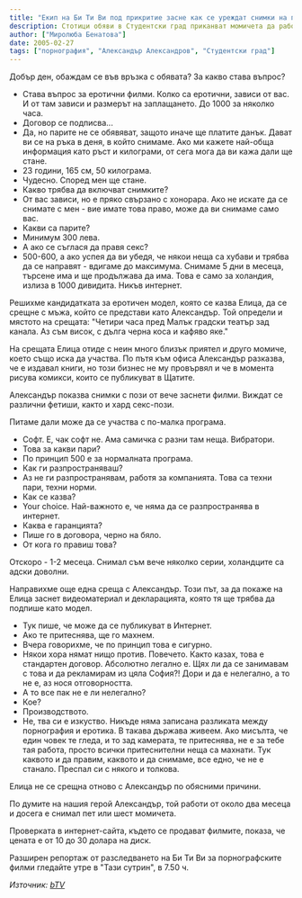 ```yaml
---
title: "Екип на Би Ти Ви под прикритие засне как се уреждат снимки на порнофилм в София"
description: Стотици обяви в Студентски град приканват момичета да работят като модели срещу заплащане от 1000 лева на ден. Зрители на Би Ти Ви сигнализираха за атрактивната оферта, а Миролюба Бенатова провери каква професионална квалификация се изисква за щедрото заплащане.
author: ["Миролюба Бенатова"]
date: 2005-02-27
tags: ["порнография", "Александър Александров", "Студентски град"]
---
```


 Добър ден, обаждам се във връзка с обявата? За какво става въпрос?
- Става въпрос за еротични филми. Колко са еротични, зависи от вас. И от там зависи и размерът на заплащането. До 1000 за няколко часа.
- Договор се подписва...
- Да, но парите не се обявяват, защото иначе ще платите данък. Дават ви се на ръка в деня, в който снимаме. Ако ми кажете най-обща информация като ръст и килограми, от сега мога да ви кажа дали ще стане.
- 23 години, 165 см, 50 килограма.
- Чудесно. Според мен ще стане.
- Какво трябва да включват снимките?
- От вас зависи, но е пряко свързано с хонорара. Ако не искате да се снимате с мен - вие имате това право, може да ви снимаме само вас.
- Какви са парите?
- Минимум 300 лева.
- А ако се съглася да правя секс?
- 500-600, а ако успея да ви убедя, че някои неща са хубави и трябва да се направят - вдигаме до максимума. Снимаме 5 дни в месеца, търсене има и ще продължава да има. Това е само за холандия, излиза в 1000 дивидита. Никъв интернет.

Решихме кандидатката за еротичен модел, която се казва Елица, да се срещне с мъжа, който се представи като Александър. Той определи и мястото на срещата: "Четири часа пред Малък градски театър зад канала. Аз съм висок, с дълга черна коса и кафяво яке."

На срещата Елица отиде с неин много близък приятел и друго момиче, което също иска да участва. По пътя към офиса Александър разказва, че е издавал книги, но този бизнес не му провървял и че в момента рисува комикси, които се публикуват в Щатите.

Александър показва снимки с пози от вече заснети филми. Виждат се различни фетиши, както и хард секс-пози.

Питаме дали може да се участва с по-малка програма.

- Софт. Е, чак софт не. Ама самичка с разни там неща. Вибратори.
- Това за какви пари?
- По принцип 500 е за нормалната програма.
- Как ги разпространяваш?
- Аз не ги разпространявам, работя за компанията. Това са техни пари, техни норми.
- Как се казва?
- Your choice. Най-важното е, че няма да се разпространява в интернет.
- Каква е гаранцията?
- Пише го в договора, черно на бяло.
- От кога го правиш това?

Отскоро - 1-2 месеца. Снимал съм вече няколко серии, холандците са адски доволни.

Направихме още една среща с Александър. Този път, за да покаже на Елица заснет видеоматериал и декларацията, която тя ще трябва да подпише като модел.

- Тук пише, че може да се публикуват в Интернет.
- Ако те притеснява, ще го махнем.
- Вчера говорихме, че по принцип това е сигурно.
- Някои хора нямат нищо против. Повечето. Както казах, това е стандартен договор. Абсолютно легално е. Щях ли да се занимавам с това и да рекламирам из цяла София?! Дори и да е нелегално, а то не е, аз нося отговорността.
- А то все пак не е ли нелегално?
- Кое?
- Производството.
- Не, тва си е изкуство. Никъде няма записана разликата между порнография и еротика. В такава държава живеем. Ако мисълта, че един човек те гледа, и то зад камерата, те притеснява, не е за тебе тая работа, просто всички притеснителни неща са махнати. Тук каквото и да правим, каквото и да снимаме, все едно, че не е станало. Преспал си с някого и толкова.

Елица не се срещна отново с Александър по обясними причини.

По думите на нашия герой Александър, той работи от около два месеца и досега е снимал пет или шест момичета.

Проверката в интернет-сайта, където се продават филмите, показа, че цената е от 10 до 30 долара на диск.

Разширен репортаж от разследването на Би Ти Ви за порнографските филми гледайте утре в "Тази сутрин", в 7.50 ч.


*Източник: [bTV](https://btvnovinite.bg/39850-Ekip_na_Bi_Ti_Vi_pod_prikritie_zasne_kak_se_urejdat_snimki_na_pornofilm_v_Sofia.html)*
